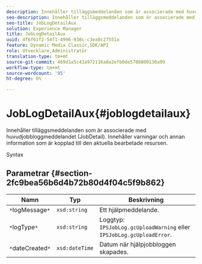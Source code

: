 ```yaml
---
description: Innehåller tilläggsmeddelanden som är associerade med huvudjobbloggmeddelandet (JobDetail). Innehåller varningar och annan information som är kopplad till den aktuella bearbetade resursen.
seo-description: Innehåller tilläggsmeddelanden som är associerade med huvudjobbloggmeddelandet (JobDetail). Innehåller varningar och annan information som är kopplad till den aktuella bearbetade resursen.
seo-title: JobLogDetailAux
solution: Experience Manager
title: JobLogDetailAux
uuid: df6f61f2-54f1-4996-938c-c3ea8c27551a
feature: Dynamic Media Classic,SDK/API
role: Utvecklare,Administratör
translation-type: tm+mt
source-git-commit: 469d1a5c43a972116a8a2efb0de5708800130a99
workflow-type: tm+mt
source-wordcount: '95'
ht-degree: 0%

---
```



# JobLogDetailAux{#joblogdetailaux}

Innehåller tilläggsmeddelanden som är associerade med huvudjobbloggmeddelandet (JobDetail). Innehåller varningar och annan information som är kopplad till den aktuella bearbetade resursen.

Syntax

## Parametrar {#section-2fc9bea56b6d4b72b80d4f04c5f9b862}

| Namn | Typ | Beskrivning |
|---|---|---|
| `*`logMessage`*` | `xsd:string` | Ett hjälpmeddelande. |
| `*`logType`*` | `xsd:string` | Loggtyp: `IPSJobLog.gcUploadWarning` eller `IPSJobLog.gcUploadError`. |
| `*`dateCreated`*` | `xsd:dateTime` | Datum när hjälpjobbloggen skapades. |

